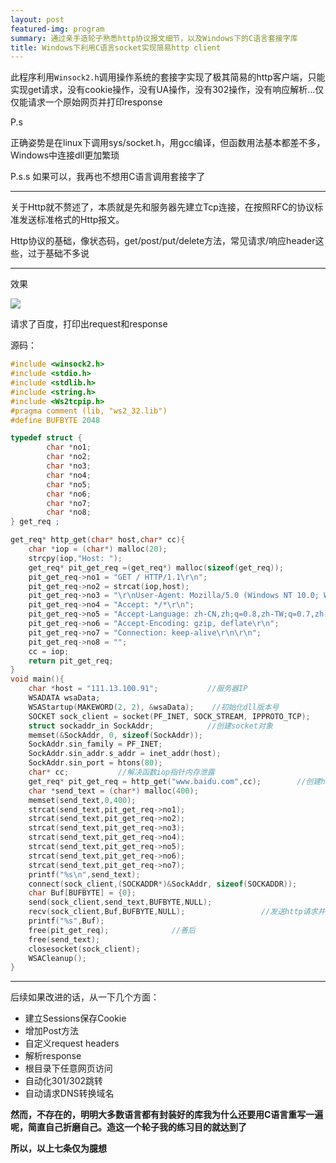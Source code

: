 ```yaml
---
layout: post
featured-img: program
summary: 通过亲手造轮子熟悉http协议报文细节，以及Windows下的C语言套接字库
title: Windows下利用C语言socket实现简易http client
---
```



此程序利用`Winsock2.h`调用操作系统的套接字实现了极其简易的http客户端，只能实现get请求，没有cookie操作，没有UA操作，没有302操作，没有响应解析...仅仅能请求一个原始网页并打印response

P.s 

正确姿势是在linux下调用sys/socket.h，用gcc编译，但函数用法基本都差不多，Windows中连接dll更加繁琐

P.s.s
如果可以，我再也不想用C语言调用套接字了

***

关于Http就不赘述了，本质就是先和服务器先建立Tcp连接，在按照RFC的协议标准发送标准格式的Http报文。

Http协议的基础，像状态码，get/post/put/delete方法，常见请求/响应header这些，过于基础不多说

***

效果

![](https://upload-images.jianshu.io/upload_images/11356161-0e08d2d8382aeee6.png?imageMogr2/auto-orient/strip%7CimageView2/2/w/1240)

请求了百度，打印出request和response

源码：

```c
#include <winsock2.h>
#include <stdio.h>
#include <stdlib.h>
#include <string.h>
#include <Ws2tcpip.h>
#pragma comment (lib, "ws2_32.lib")
#define BUFBYTE 2048

typedef struct {
		char *no1;
		char *no2;
		char *no3;
		char *no4;
		char *no5;
		char *no6;
		char *no7;
		char *no8;
} get_req ;

get_req* http_get(char* host,char* cc){ 
	char *iop = (char*) malloc(20);
	strcpy(iop,"Host: ");
	get_req* pit_get_req =(get_req*) malloc(sizeof(get_req));
	pit_get_req->no1 = "GET / HTTP/1.1\r\n";
	pit_get_req->no2 = strcat(iop,host);
	pit_get_req->no3 = "\r\nUser-Agent: Mozilla/5.0 (Windows NT 10.0; WOW64; rv:56.0) Gecko/20100101 Firefox/56.0\r\n";
	pit_get_req->no4 = "Accept: */*\r\n";
	pit_get_req->no5 = "Accept-Language: zh-CN,zh;q=0.8,zh-TW;q=0.7,zh-HK;q=0.5,en-US;q=0.3,en;q=0.2\r\n";
	pit_get_req->no6 = "Accept-Encoding: gzip, deflate\r\n";
	pit_get_req->no7 = "Connection: keep-alive\r\n\r\n";
	pit_get_req->no8 = "";
	cc = iop;
	return pit_get_req;
}
void main(){
    char *host = "111.13.100.91";			//服务器IP 
	WSADATA wsaData;
    WSAStartup(MAKEWORD(2, 2), &wsaData);	 //初始化dll版本号 
    SOCKET sock_client = socket(PF_INET, SOCK_STREAM, IPPROTO_TCP);
    struct sockaddr_in SockAddr;			//创建socket对象 
    memset(&SockAddr, 0, sizeof(SockAddr));  
    SockAddr.sin_family = PF_INET;
    SockAddr.sin_addr.s_addr = inet_addr(host);
    SockAddr.sin_port = htons(80);
    char* cc;			//解决函数iop指针内存泄露 
	get_req* pit_get_req = http_get("www.baidu.com",cc);		//创建http报文 
	char *send_text = (char*) malloc(400);
	memset(send_text,0,400);
	strcat(send_text,pit_get_req->no1);
	strcat(send_text,pit_get_req->no2);
	strcat(send_text,pit_get_req->no3);
	strcat(send_text,pit_get_req->no4);
	strcat(send_text,pit_get_req->no5);
	strcat(send_text,pit_get_req->no6);
	strcat(send_text,pit_get_req->no7);
	printf("%s\n",send_text); 
	connect(sock_client,(SOCKADDR*)&SockAddr, sizeof(SOCKADDR));		//连接主机 
	char Buf[BUFBYTE] = {0};
	send(sock_client,send_text,BUFBYTE,NULL);
	recv(sock_client,Buf,BUFBYTE,NULL);					//发送http请求并接收response 
	printf("%s",Buf);
	free(pit_get_req);				//善后 
	free(send_text);
	closesocket(sock_client);
    WSACleanup();
}


```

***

后续如果改进的话，从一下几个方面：

+ 建立Sessions保存Cookie
+ 增加Post方法
+ 自定义request headers
+ 解析response
+ 根目录下任意网页访问
+ 自动化301/302跳转
+ 自动请求DNS转换域名


**然而，不存在的，明明大多数语言都有封装好的库我为什么还要用C语言重写一遍呢，简直自己折磨自己。造这一个轮子我的练习目的就达到了**

**所以，以上七条仅为臆想**
